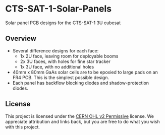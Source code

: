 # CTS-SAT-1-Solar-Panels
Solar panel PCB designs for the CTS-SAT-1 3U cubesat

## Overview
* Several difference designs for each face:
    * 1x 2U face, leaving room for deployable booms
    * 2x 3U faces, with holes for fine star tracker
    * 1x 3U face, with no additional holes
* 40mm x 80mm GaAs solar cells are to be epoxied to large pads on an FR4 PCB. This is the simplest possible design.
* Each panel has backflow blocking diodes and shadow-protection diodes.

## License
This project is licensed under the [CERN OHL v2 Permissive](https://choosealicense.com/licenses/cern-ohl-p-2.0/) license. We appreciate attribution and links back, but you are free to do what you wish with this project.

